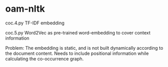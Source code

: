 # oam-nltk

coc.4.py
TF-IDF embedding


coc.5.py
Word2Vec as pre-trained word-embedding to cover context information


Problem:
The embedding is static, and is not built dynamically according to the document content.
Needs to include positional information while calculating the co-occurrence graph.


